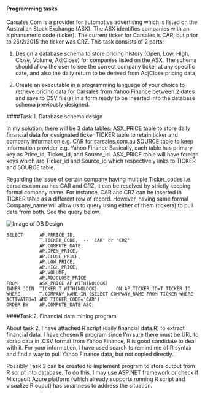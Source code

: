 #### Programming tasks
Carsales.Com is a provider for automotive advertising which is listed on the Australian Stock Exchange (ASX). The ASX identifies companies with an alphanumeric code (ticker). The current ticker for Carsales is CAR, but prior to 26/2/2015 the ticker was CRZ. This task consists of 2 parts:
1. Design a database schema to store pricing history (Open, Low, High, Close, Volume, AdjClose) for companies listed on the ASX. The schema should allow the user to see the correct company ticker at any specific date, and also the daily return to be derived from AdjClose pricing data,

2. Create an executable in a programming language of your choice to retrieve pricing data for Carsales from Yahoo Finance between 2 dates and save to CSV file(s) in a form ready to be inserted into the database schema previously designed.

####Task 1. Database schema design

In my solution, there will be 3 data tables:
ASX_PRICE table to store daily financial data for designated ticker
TICKER table to retain ticker and company information e.g. CAR for carsales.com.au
SOURCE table to keep information provider e.g. Yahoo Finance
Basically, each table has primary key as Price_id, Ticker_id, and Source_id. ASX_PRICE table will have foreign keys which are Ticker_id and Source_id which respectively links to TICKER and SOURCE table.

Regarding the issue of certain company having multiple Ticker_codes i.e. carsales.com.au has CAR and CRZ, it can be resolved by strictly keeping formal company name. For instance, CAR and CRZ can be inserted in TICKER table as a different row of record. However, having same formal Company_name will allow us to query using either of them (tickers) to pull data from both. See the query below.

![Image of DB Design](images/unamed.png)
```
SELECT		AP.PRRICE_ID,
			T.TICKER_CODE,	-- 'CAR' or 'CRZ'
			AP.COMPUTE_DATE,		
			AP.OPEN_PRICE,	
			AP.CLOSE_PRICE,
			AP.LOW_PRICE,
			AP.HIGH_PRICE,
			AP.VOLUME,
			AP.ADJCLOSE_PRICE	 
FROM 		ASX_PRICE AP WITH(NOLOCK)
INNER JOIN 	TICKER T WITH(NOLOCK)		ON AP.TICKER_ID=T.TICKER_ID 
WHERE		T.COMPANY_NAME IN (SELECT COMPANY_NAME FROM TICKER WHERE ACTIVATED=1 AND TICKER_CODE='CAR')
ORDER BY	AP.COMPUTE_DATE ASC;
```

####Task 2. Financial data mining program

About task 2, I have attached R script (daily financial data.R) to extract financial data. I have chosen R program since I'm sure there must be URL to scrap data in .CSV format from Yahoo Finance, R is good candidate to deal with it. For your information, I have used search to remind me of R syntax and find a way to pull Yahoo Finance data, but not copied directly. 

Possibly Task 3 can be created to implement program to store output from R script into database. To do this, I may use ASP.NET framework or check if Microsoft Azure platform (which already supports running R script and visualize R ouput) has smartness to address the situation.

